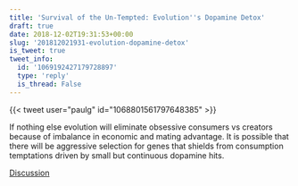 ```yaml
---
title: 'Survival of the Un-Tempted: Evolution''s Dopamine Detox'
draft: true
date: 2018-12-02T19:31:53+00:00
slug: '201812021931-evolution-dopamine-detox'
is_tweet: true
tweet_info:
  id: '1069192427179728897'
  type: 'reply'
  is_thread: False
---
```




{{< tweet user="paulg" id="1068801561797648385" >}}

If nothing else evolution will eliminate obsessive consumers vs creators because of imbalance in economic and mating advantage. It is possible that there will be aggressive selection for genes that shields from consumption temptations driven by small but continuous dopamine hits.

[Discussion](https://x.com/sytelus/status/1069192427179728897)
